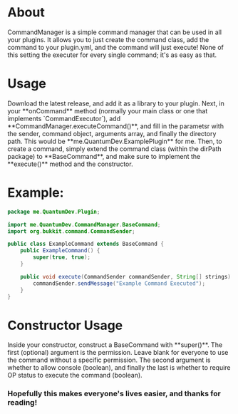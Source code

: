 
<h1>About</h1>
CommandManager is a simple command manager that can be used in all your plugins. It allows you to just create the command class, add the command to your plugin.yml, and the command will just execute! None of this setting the executer for every single command; it's as easy as that.

<h1>Usage</h1>
Download the latest release, and add it as a library to your plugin. Next, in your **onCommand** method (normally your main class or one that implements `CommandExecutor`), add **CommandManager.executeCommand()**, and fill in the parametsr with the sender, command object, arguments array, and finally the directory path. This would be **me.QuantumDev.ExamplePlugin** for me. Then, to create a command, simply extend the command class (within the dirPath package) to **BaseCommand**, and make sure to implement the **execute()** method and the constructor. 

<h1>Example:</h1>

```java
package me.QuantumDev.Plugin;

import me.QuantumDev.CommandManager.BaseCommand;
import org.bukkit.command.CommandSender;

public class ExampleCommand extends BaseCommand {
    public ExampleCommand() {
        super(true, true);
    }

    public void execute(CommandSender commandSender, String[] strings) {
        commandSender.sendMessage("Example Command Executed");
    }
}
```

<h1>Constructor Usage</h1>
Inside your constructor, construct a BaseCommand with **super()**. The first (optional) argument is the permission. Leave blank for everyone to use the command without a specific permission. The second argument is whether to allow console (boolean), and finally the last is whether to require OP status to execute the command (boolean).


<h3>Hopefully this makes everyone's lives easier, and thanks for reading!</h3>
